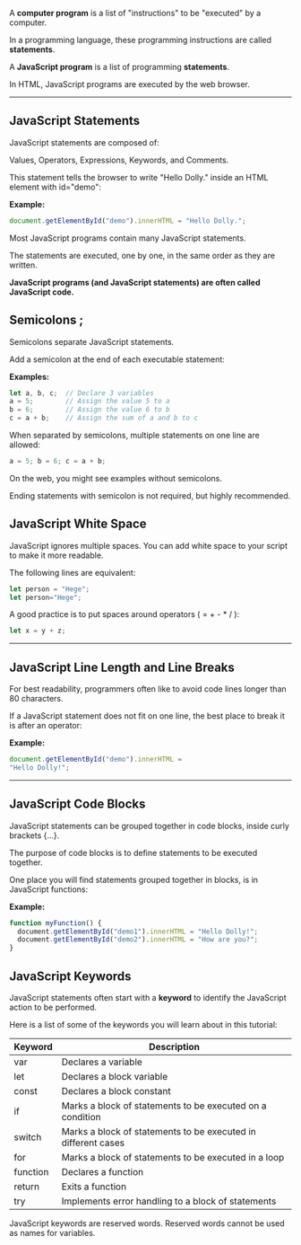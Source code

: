 
A **computer program** is a list of "instructions" to be "executed" by a computer.

In a programming language, these programming instructions are called **statements**.

A **JavaScript program** is a list of programming **statements**.

In HTML, JavaScript programs are executed by the web browser.

---

## JavaScript Statements

JavaScript statements are composed of:

Values, Operators, Expressions, Keywords, and Comments.

This statement tells the browser to write "Hello Dolly." inside an HTML element with id="demo":

**Example:**

```javascript
document.getElementById("demo").innerHTML = "Hello Dolly.";
```

Most JavaScript programs contain many JavaScript statements.

The statements are executed, one by one, in the same order as they are written.


**JavaScript programs (and JavaScript statements) are often called JavaScript code.**

## Semicolons ;

Semicolons separate JavaScript statements.

Add a semicolon at the end of each executable statement:

**Examples:**

```javascript
let a, b, c;  // Declare 3 variables  
a = 5;        // Assign the value 5 to a  
b = 6;        // Assign the value 6 to b  
c = a + b;    // Assign the sum of a and b to c  
```

When separated by semicolons, multiple statements on one line are allowed:

```javascript
a = 5; b = 6; c = a + b;
```

On the web, you might see examples without semicolons.  

Ending statements with semicolon is not required, but highly recommended.


## JavaScript White Space

JavaScript ignores multiple spaces. You can add white space to your script to make it more readable.

The following lines are equivalent:

```javascript
let person = "Hege";  
let person="Hege";
```

A good practice is to put spaces around operators ( = + - \* / ):

```javascript
let x = y + z;
```

---

## JavaScript Line Length and Line Breaks

For best readability, programmers often like to avoid code lines longer than 80 characters.

If a JavaScript statement does not fit on one line, the best place to break it is after an operator:

**Example:**

```javascript
document.getElementById("demo").innerHTML =  
"Hello Dolly!";
```

---

## JavaScript Code Blocks

JavaScript statements can be grouped together in code blocks, inside curly brackets {...}.

The purpose of code blocks is to define statements to be executed together.

One place you will find statements grouped together in blocks, is in JavaScript functions:

**Example:**

```javascript
function myFunction() {  
  document.getElementById("demo1").innerHTML = "Hello Dolly!";  
  document.getElementById("demo2").innerHTML = "How are you?";  
} 
``` 


## JavaScript Keywords

JavaScript statements often start with a **keyword** to identify the JavaScript action to be performed.

Here is a list of some of the keywords you will learn about in this tutorial:

| Keyword | Description |
| --- | --- |
| var | Declares a variable |
| let | Declares a block variable |
| const | Declares a block constant |
| if | Marks a block of statements to be executed on a condition |
| switch | Marks a block of statements to be executed in different cases |
| for | Marks a block of statements to be executed in a loop |
| function | Declares a function |
| return | Exits a function |
| try | Implements error handling to a block of statements |

JavaScript keywords are reserved words. Reserved words cannot be used as names for variables.
